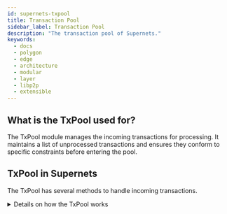 ```yaml
---
id: supernets-txpool
title: Transaction Pool
sidebar_label: Transaction Pool
description: "The transaction pool of Supernets."
keywords:
  - docs
  - polygon
  - edge
  - architecture
  - modular
  - layer
  - libp2p
  - extensible
---
```


## What is the TxPool used for?

The TxPool module manages the incoming transactions for processing. It maintains a list of unprocessed transactions and ensures they conform to specific constraints before entering the pool.

## TxPool in Supernets

The TxPool has several methods to handle incoming transactions.

<details>
<summary> Details on how the TxPool works </summary>

The `addTx()` method is the main entry point for all new transactions. It validates the incoming transaction and adds it to the pool. If the call is successful, an account is created for this address (only once), and an `enqueueRequest` is signaled.

The `handleEnqueueRequest()` method attempts to enqueue the transaction in the given request to the associated account. If the account is eligible for promotion, a `promoteRequest` is signaled afterward. The `handlePromoteRequest()` method moves promotable transactions of some accounts from enqueued to promoted. It can only be invoked by `handleEnqueueRequest()` or `resetAccount()`.

The TxPool also has a `validateTx()` method that checks specific constraints before entering the pool. These constraints include checking the transaction size to overcome DOS Attacks, ensuring the transaction has a strictly positive value, and checking if the transaction is appropriately signed.

The `resetAccounts()` method also updates existing accounts with the new nonce and prunes stale transactions. This ensures that the pool only contains relevant and valid transactions. The `updateAccountSkipsCounts()` method updates the accounts' skips, which is the number of consecutive blocks that do not have the account's transactions.

The TxPool implementation in Polygon Supernets uses several data structures to manage transactions efficiently. The `accounts` data structure stores all the accounts and transactions in the pool. The `index` data structure maintains a list of all transactions in the pool, and the `gauge` data structure keeps track of the number of slots used in the pool.

Finally, the TxPool implementation in Polygon Supernets handles transactions gossiped by the network through the `addGossipTx()` method. It verifies that the gossiped transaction message is not empty, decodes the transaction, and adds it to the pool using the `addTx()` method.

</details>
